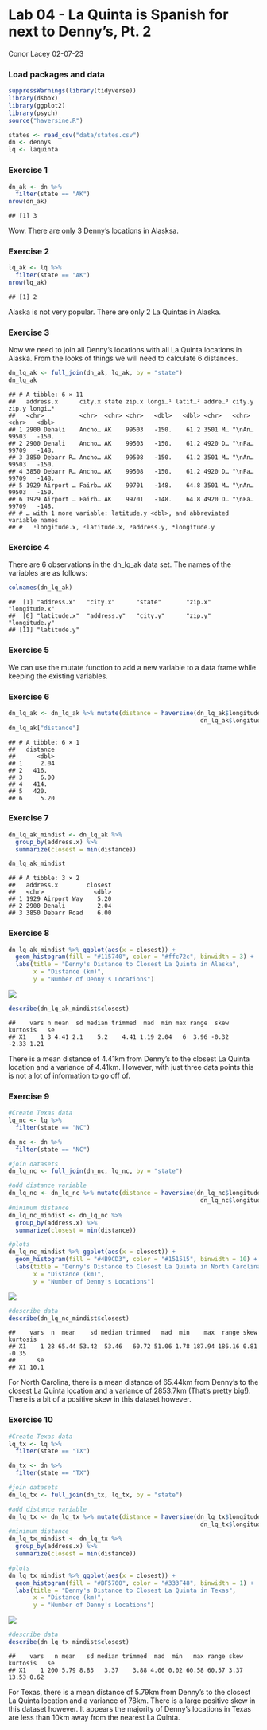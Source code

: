 Lab 04 - La Quinta is Spanish for next to Denny’s, Pt. 2
================
Conor Lacey
02-07-23

### Load packages and data

``` r
suppressWarnings(library(tidyverse))
library(dsbox) 
library(ggplot2)
library(psych)
source("haversine.R")
```

``` r
states <- read_csv("data/states.csv")
dn <- dennys
lq <- laquinta
```

### Exercise 1

``` r
dn_ak <- dn %>%
  filter(state == "AK")
nrow(dn_ak)
```

    ## [1] 3

Wow. There are only 3 Denny’s locations in Alasksa.

### Exercise 2

``` r
lq_ak <- lq %>%
  filter(state == "AK")
nrow(lq_ak)
```

    ## [1] 2

Alaska is not very popular. There are only 2 La Quintas in Alaska.

### Exercise 3

Now we need to join all Denny’s locations with all La Quinta locations
in Alaska. From the looks of things we will need to calculate 6
distances.

``` r
dn_lq_ak <- full_join(dn_ak, lq_ak, by = "state")
dn_lq_ak
```

    ## # A tibble: 6 × 11
    ##   address.x      city.x state zip.x longi…¹ latit…² addre…³ city.y zip.y longi…⁴
    ##   <chr>          <chr>  <chr> <chr>   <dbl>   <dbl> <chr>   <chr>  <chr>   <dbl>
    ## 1 2900 Denali    Ancho… AK    99503   -150.    61.2 3501 M… "\nAn… 99503   -150.
    ## 2 2900 Denali    Ancho… AK    99503   -150.    61.2 4920 D… "\nFa… 99709   -148.
    ## 3 3850 Debarr R… Ancho… AK    99508   -150.    61.2 3501 M… "\nAn… 99503   -150.
    ## 4 3850 Debarr R… Ancho… AK    99508   -150.    61.2 4920 D… "\nFa… 99709   -148.
    ## 5 1929 Airport … Fairb… AK    99701   -148.    64.8 3501 M… "\nAn… 99503   -150.
    ## 6 1929 Airport … Fairb… AK    99701   -148.    64.8 4920 D… "\nFa… 99709   -148.
    ## # … with 1 more variable: latitude.y <dbl>, and abbreviated variable names
    ## #   ¹​longitude.x, ²​latitude.x, ³​address.y, ⁴​longitude.y

### Exercise 4

There are 6 observations in the dn_lq_ak data set. The names of the
variables are as follows:

``` r
colnames(dn_lq_ak)
```

    ##  [1] "address.x"   "city.x"      "state"       "zip.x"       "longitude.x"
    ##  [6] "latitude.x"  "address.y"   "city.y"      "zip.y"       "longitude.y"
    ## [11] "latitude.y"

### Exercise 5

We can use the mutate function to add a new variable to a data frame
while keeping the existing variables.

### Exercise 6

``` r
dn_lq_ak <- dn_lq_ak %>% mutate(distance = haversine(dn_lq_ak$longitude.x,dn_lq_ak$latitude.x,
                                                      dn_lq_ak$longitude.y,dn_lq_ak$latitude.y))
dn_lq_ak["distance"]
```

    ## # A tibble: 6 × 1
    ##   distance
    ##      <dbl>
    ## 1     2.04
    ## 2   416.  
    ## 3     6.00
    ## 4   414.  
    ## 5   420.  
    ## 6     5.20

### Exercise 7

``` r
dn_lq_ak_mindist <- dn_lq_ak %>%
  group_by(address.x) %>%
  summarize(closest = min(distance))

dn_lq_ak_mindist
```

    ## # A tibble: 3 × 2
    ##   address.x        closest
    ##   <chr>              <dbl>
    ## 1 1929 Airport Way    5.20
    ## 2 2900 Denali         2.04
    ## 3 3850 Debarr Road    6.00

### Exercise 8

``` r
dn_lq_ak_mindist %>% ggplot(aes(x = closest)) +
  geom_histogram(fill = "#115740", color = "#ffc72c", binwidth = 3) +
  labs(title = "Denny's Distance to Closest La Quinta in Alaska",
       x = "Distance (km)",
       y = "Number of Denny's Locations")
```

![](lab-05_files/figure-gfm/dn_lq_ak_mindist-histogram-1.png)<!-- -->

``` r
describe(dn_lq_ak_mindist$closest)
```

    ##    vars n mean  sd median trimmed  mad  min max range  skew kurtosis   se
    ## X1    1 3 4.41 2.1    5.2    4.41 1.19 2.04   6  3.96 -0.32    -2.33 1.21

There is a mean distance of 4.41km from Denny’s to the closest La Quinta
location and a variance of 4.41km. However, with just three data points
this is not a lot of information to go off of.

### Exercise 9

``` r
#Create Texas data
lq_nc <- lq %>%
  filter(state == "NC")

dn_nc <- dn %>%
  filter(state == "NC")

#join datasets
dn_lq_nc <- full_join(dn_nc, lq_nc, by = "state")

#add distance variable
dn_lq_nc <- dn_lq_nc %>% mutate(distance = haversine(dn_lq_nc$longitude.x,dn_lq_nc$latitude.x,
                                                      dn_lq_nc$longitude.y,dn_lq_nc$latitude.y))
#minimum distance
dn_lq_nc_mindist <- dn_lq_nc %>%
  group_by(address.x) %>%
  summarize(closest = min(distance))

#plots
dn_lq_nc_mindist %>% ggplot(aes(x = closest)) +
  geom_histogram(fill = "#4B9CD3", color = "#151515", binwidth = 10) +
  labs(title = "Denny's Distance to Closest La Quinta in North Carolina",
       x = "Distance (km)",
       y = "Number of Denny's Locations")
```

![](lab-05_files/figure-gfm/North_Carolina-1.png)<!-- -->

``` r
#describe data
describe(dn_lq_nc_mindist$closest)
```

    ##    vars  n  mean    sd median trimmed   mad  min    max  range skew kurtosis
    ## X1    1 28 65.44 53.42  53.46   60.72 51.06 1.78 187.94 186.16 0.81    -0.35
    ##      se
    ## X1 10.1

For North Carolina, there is a mean distance of 65.44km from Denny’s to
the closest La Quinta location and a variance of 2853.7km (That’s pretty
big!). There is a bit of a positive skew in this dataset however.

### Exercise 10

``` r
#Create Texas data
lq_tx <- lq %>%
  filter(state == "TX")

dn_tx <- dn %>%
  filter(state == "TX")

#join datasets
dn_lq_tx <- full_join(dn_tx, lq_tx, by = "state")

#add distance variable
dn_lq_tx <- dn_lq_tx %>% mutate(distance = haversine(dn_lq_tx$longitude.x,dn_lq_tx$latitude.x,
                                                      dn_lq_tx$longitude.y,dn_lq_tx$latitude.y))
#minimum distance
dn_lq_tx_mindist <- dn_lq_tx %>%
  group_by(address.x) %>%
  summarize(closest = min(distance))

#plots
dn_lq_tx_mindist %>% ggplot(aes(x = closest)) +
  geom_histogram(fill = "#BF5700", color = "#333F48", binwidth = 1) +
  labs(title = "Denny's Distance to Closest La Quinta in Texas",
       x = "Distance (km)",
       y = "Number of Denny's Locations")
```

![](lab-05_files/figure-gfm/texas-1.png)<!-- -->

``` r
#describe data
describe(dn_lq_tx_mindist$closest)
```

    ##    vars   n mean   sd median trimmed  mad  min   max range skew kurtosis   se
    ## X1    1 200 5.79 8.83   3.37    3.88 4.06 0.02 60.58 60.57 3.37    13.53 0.62

For Texas, there is a mean distance of 5.79km from Denny’s to the
closest La Quinta location and a variance of 78km. There is a large
positive skew in this dataset however. It appears the majority of
Denny’s locations in Texas are less than 10km away from the nearest La
Quinta.
